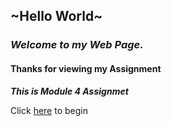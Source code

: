 ## ~Hello World~

### **_Welcome to my Web Page._**

#### Thanks for viewing my Assignment

**_This is Module 4 Assignmet_**

Click [here](http://rishavpandey.me/coursera-jhu-assignment/module_5/index.html) to begin
